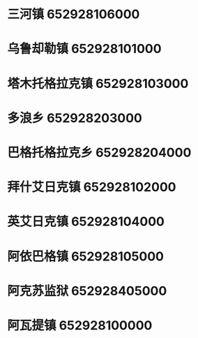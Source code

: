 # 三河镇 652928106000
# 乌鲁却勒镇 652928101000
# 塔木托格拉克镇 652928103000
# 多浪乡 652928203000
# 巴格托格拉克乡 652928204000
# 拜什艾日克镇 652928102000
# 英艾日克镇 652928104000
# 阿依巴格镇 652928105000
# 阿克苏监狱 652928405000
# 阿瓦提镇 652928100000
